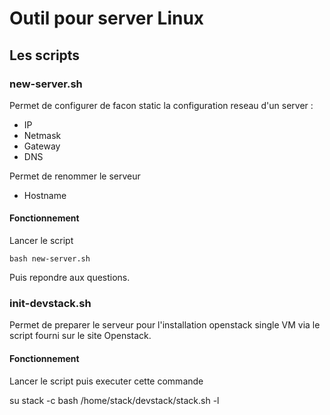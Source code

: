 # Outil pour server Linux

## Les scripts

### new-server.sh

Permet de configurer de facon static la configuration reseau d'un server  : 

- IP
- Netmask
- Gateway
- DNS

Permet de renommer le serveur

- Hostname

#### Fonctionnement

Lancer le script 

`bash new-server.sh`

Puis repondre aux questions.

### init-devstack.sh

Permet de preparer le serveur pour l'installation openstack single VM via le script fourni sur le site Openstack.

#### Fonctionnement

Lancer le script puis executer cette commande 

su stack -c bash /home/stack/devstack/stack.sh -l
